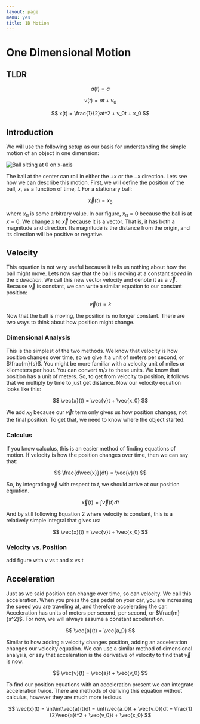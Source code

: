 ```yaml
---
layout: page
menu: yes
title: 1D Motion
---
```


# One Dimensional Motion

## TLDR
$$ a(t) = a $$

$$ v(t) = at + v_0 $$

$$ x(t) = \frac{1}{2}at^2 + v_0t + x_0 $$

## Introduction

We will use the following setup as our basis for understanding the simple motion of an object in one dimension:

![Ball sitting at 0 on x-axis](./figures/still_ball.jpg)

The ball at the center can roll in either the $+x$ or the $-x$ direction. Lets see how we can describe this motion. First, we will define the position of the ball, $x$, as a function of time, $t$. For a stationary ball:

$$ \vec{x}(t) = x_0 $$

where $x_0$ is some arbitrary value. In our figure, $x_0=0$ because the ball is at $x=0$. We change $x$ to $\vec{x}$ because it is a vector. That is, it has both a magnitude and direction. Its magnitude is the distance from the origin, and its direction will be positive or negative.

## Velocity

This equation is not very useful because it tells us nothing about how the ball might move. Lets now say that the ball is moving at a constant _speed_ in the $x$ _direction_. We call this new vector velocity and denote it as a $\vec{v}$. Because $\vec{v}$ is constant, we can write a similar equation to our constant position:

$$ \vec{v}(t) = k $$

Now that the ball is moving, the position is no longer constant. There are two ways to think about how position might change.

### Dimensional Analysis

This is the simplest of the two methods. We know that velocity is how position changes over time, so we give it a unit of meters per second, or $\frac{m}{s}$. You might be more familiar with a velocity unit of miles or kilometers per hour. You can convert $m/s$ to these units. We know that position has a unit of meters. So, to get from velocity to position, it follows that we multiply by time to just get distance. Now our velocity equation looks like this:

$$ \vec{x}(t) = \vec{v}t + \vec{x_0} $$

We add $x_0$ because our $\vec{v}t$ term only gives us how position changes, not the final position. To get that, we need to know where the object started.

### Calculus

If you know calculus, this is an easier method of finding equations of motion. If velocity is how the position changes over time, then we can say that:

$$ \frac{d\vec{x}}{dt} = \vec{v}(t) $$

So, by integrating $\vec{v}$ with respect to $t$, we should arrive at our position equation.

$$ \vec{x}(t) = \int\vec{v}(t)dt $$

And by still following Equation 2 where velocity is constant, this is a relatively simple integral that gives us:

$$ \vec{x}(t) = \vec{v}t + \vec{x_0} $$

### Velocity vs. Position

add figure with v vs t and x vs t

## Acceleration

Just as we said position can change over time, so can velocity. We call this acceleration. When you press the gas pedal on your car, you are increasing the speed you are traveling at, and therefore accelerating the car. Acceleration has units of meters per second, per second, or $\frac{m}{s^2}$.
For now, we will always assume a constant acceleration.

$$ \vec{a}(t) = \vec{a_0} $$

Similar to how adding a velocity changes position, adding an acceleration changes our velocity equation. We can use a similar method of dimensional analysis, or say that acceleration is the derivative of velocity to find that $\vec{v}$ is now:

$$ \vec{v}(t) = \vec{a}t + \vec{v_0} $$

To find our position equations with an acceleration present we can integrate acceleration twice. There are methods of deriving this equation without calculus, however they are much more tedious.

$$ \vec{x}(t) = \int\int\vec{a}(t)dt = \int(\vec{a_0}t + \vec{v_0})dt = \frac{1}{2}\vec{a}t^2 + \vec{v_0}t + \vec{x_0} $$
